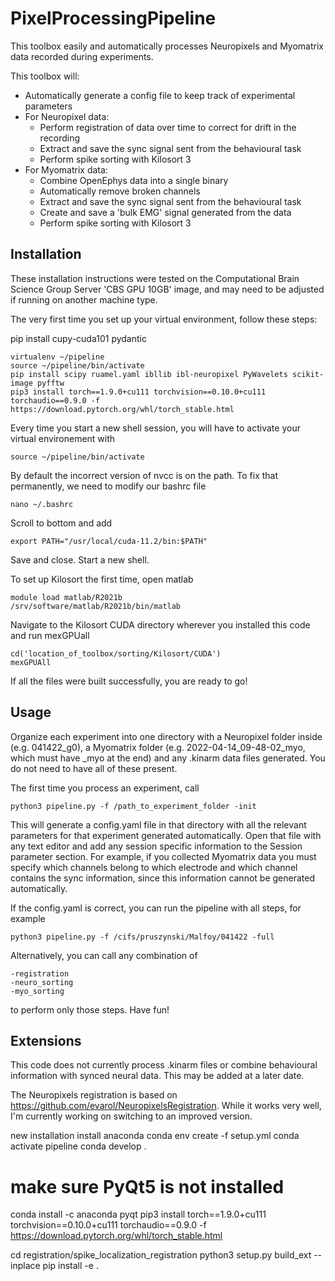 # PixelProcessingPipeline
This toolbox easily and automatically processes Neuropixels and Myomatrix data recorded during experiments.

This toolbox will:
- Automatically generate a config file to keep track of experimental parameters
- For Neuropixel data:
  - Perform registration of data over time to correct for drift in the recording
  - Extract and save the sync signal sent from the behavioural task
  - Perform spike sorting with Kilosort 3
- For Myomatrix data:
  - Combine OpenEphys data into a single binary
  - Automatically remove broken channels
  - Extract and save the sync signal sent from the behavioural task
  - Create and save a 'bulk EMG' signal generated from the data
  - Perform spike sorting with Kilosort 3

## Installation

These installation instructions were tested on the Computational Brain Science Group Server 'CBS GPU 10GB' image, and may need to be adjusted if running on another machine type.

The very first time you set up your virtual environment, follow these steps:

pip install cupy-cuda101 pydantic

    virtualenv ~/pipeline
    source ~/pipeline/bin/activate
    pip install scipy ruamel.yaml ibllib ibl-neuropixel PyWavelets scikit-image pyfftw
    pip3 install torch==1.9.0+cu111 torchvision==0.10.0+cu111 torchaudio==0.9.0 -f https://download.pytorch.org/whl/torch_stable.html

Every time you start a new shell session, you will have to activate your virtual environement with

    source ~/pipeline/bin/activate
    
By default the incorrect version of nvcc is on the path. To fix that permanently, we need to modify our bashrc file

    nano ~/.bashrc

Scroll to bottom and add

    export PATH="/usr/local/cuda-11.2/bin:$PATH"

Save and close. Start a new shell.

To set up Kilosort the first time, open matlab

    module load matlab/R2021b
    /srv/software/matlab/R2021b/bin/matlab

Navigate to the Kilosort CUDA directory wherever you installed this code and run mexGPUall

    cd('location_of_toolbox/sorting/Kilosort/CUDA')
    mexGPUAll

If all the files were built successfully, you are ready to go!

## Usage

Organize each experiment into one directory with a Neuropixel folder inside (e.g. 041422_g0), a Myomatrix folder (e.g. 2022-04-14_09-48-02_myo, which must have _myo at the end) and any .kinarm data files generated. You do not need to have all of these present.

The first time you process an experiment, call

    python3 pipeline.py -f /path_to_experiment_folder -init

This will generate a config.yaml file in that directory with all the relevant parameters for that experiment generated automatically. Open that file with any text editor and add any session specific information to the Session parameter section. For example, if you collected Myomatrix data you must specify which channels belong to which electrode and which channel contains the sync information, since this information cannot be generated automatically.

If the config.yaml is correct, you can run the pipeline with all steps, for example

    python3 pipeline.py -f /cifs/pruszynski/Malfoy/041422 -full

Alternatively, you can call any combination of

    -registration
    -neuro_sorting
    -myo_sorting

to perform only those steps. Have fun!

## Extensions

This code does not currently process .kinarm files or combine behavioural information with synced neural data. This may be added at a later date.

The Neuropixels registration is based on https://github.com/evarol/NeuropixelsRegistration. While it works very well, I'm currently working on switching to an improved version.



new installation
install anaconda
conda env create -f setup.yml
conda activate pipeline
conda develop .

# make sure PyQt5 is not installed
conda install -c anaconda pyqt
pip3 install torch==1.9.0+cu111 torchvision==0.10.0+cu111 torchaudio==0.9.0 -f https://download.pytorch.org/whl/torch_stable.html

cd registration/spike_localization_registration
python3 setup.py build_ext --inplace
pip install -e .